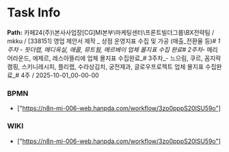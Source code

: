 # Task Info

**Path:** 카페24(주)\본사사업장\[CG]MI본부\마케팅센터\프론트빌더그룹\BX전략팀 / mkku / [338151] 영업 제안서 제작 _ 상점 운영지표 수집 및 가공 (매출_전환율 등)_# 1주차 _- 핏더랩, 메디옥실, 애콜, 뮤트웜, 메르베이 업체 몰지표 수집 완료_# 2주차_- 메리어라운드, 에제르, 레스아뜰리에 업체 몰지표 수집완료_# 3주차_- 느으림, 쿠르, 꼼지락캠핑, 스키니레시피, 플리랩, 수라상김치, 궁전제과, 글로우프로젝트 업체 몰지표 수집완료_# 4주 / 2025-10-01_00-00-00

### BPMN
- ["https://n8n-mi-006-web.hanpda.com/workflow/3zo0pppS20lSU59o"]

### WIKI
- ["https://n8n-mi-006-web.hanpda.com/workflow/3zo0pppS20lSU59o"]

